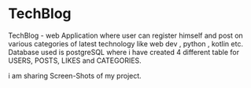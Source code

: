 # TechBlog
TechBlog - web Application where user can register himself and post on various categories of latest technology like web dev , python , kotlin etc.
Database used is postgreSQL where i have created 4 different table for USERS, POSTS, LIKES and CATEGORIES.

i am sharing Screen-Shots of my project.


